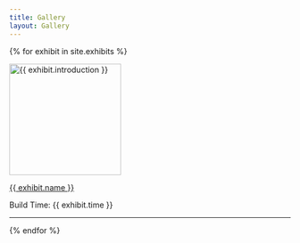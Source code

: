 ```yaml
---
title: Gallery
layout: Gallery
---
```


<div id= "exhibit">

{% for exhibit in site.exhibits %}

  <div id = "grid_cell">
    <a href = "{{ exhibit.url | relative_url }}"><img src="{{ exhibit.index_image_url }}" alt="{{ exhibit.introduction }}" width=200px height=200px></a>
    <a href = "{{ exhibit.url | relative_url }}"><p> {{ exhibit.name }} </p></a>
    <p> Build Time: {{ exhibit.time }} </p> 
    <hr color=black>
 </div>

{% endfor %}

</div>
